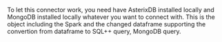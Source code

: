 To let this connector work, you need have AsterixDB installed locally and MongoDB installed locally whatever you want to connect with. This is the object including the Spark and the changed dataframe supporting the convertion from dataframe to SQL++ query, MongoDB query. 
